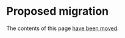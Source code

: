 # Proposed migration

The contents of this page [have been moved](https://canonical-ubuntu-project.readthedocs-hosted.com/how-ubuntu-is-made/processes/proposed-migration/).
 
